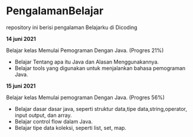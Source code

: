 # PengalamanBelajar
repository ini berisi pengalaman Belajarku di Dicoding

**14 juni 2021**

Belajar kelas Memulai Pemograman Dengan Java. (Progres 21%)
  * Belajar Tentang apa itu Java dan Alasan Menggunakannya.
  * Belajar tools yang digunakan untuk menjalankan bahasa pemograman Java.

**15 juni 2021**

Belajar kelas Memulai pemograman Dengan Java. (Progres 56%)

 * Belajar dasar dasar java, seperti struktur data,tipe data,string,operator, input output, dan array.
 * Belajar control flow dalam Java.
 * Belajar tipe data koleksi, seperti list, set, map.
